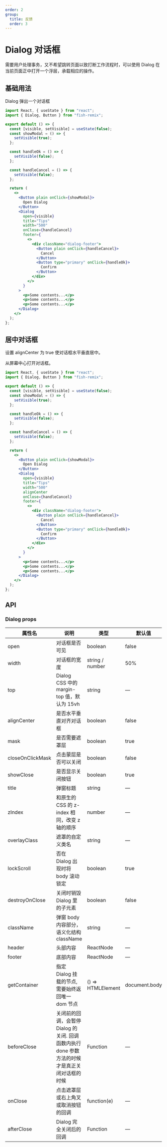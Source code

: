 ```yaml
---
order: 2
group:
  title: 反馈
  order: 3
---
```


<style>
  .dialog-footer {
    display: flex;
    justify-content: flex-end;
 }
</style>

# Dialog 对话框

需要用户处理事务，又不希望跳转页面以致打断工作流程时，可以使用 Dialog 在当前页面正中打开一个浮层，承载相应的操作。

## 基础用法

Dialog 弹出一个对话框

```jsx
import React, { useState } from "react";
import { Dialog, Button } from "fish-remix";

export default () => {
  const [visible, setVisible] = useState(false);
  const showModal = () => {
    setVisible(true);
  };

  const handleOk = () => {
    setVisible(false);
  };

  const handleCancel = () => {
    setVisible(false);
  };

  return (
    <>
      <Button plain onClick={showModal}>
        Open Dialog
      </Button>
      <Dialog
        open={visible}
        title="Tips"
        width="500"
        onClose={handleCancel}
        footer={
          <>
            <div className="dialog-footer">
              <Button plain onClick={handleCancel}>
                Cancel
              </Button>
              <Button type="primary" onClick={handleOk}>
                Confirm
              </Button>
            </div>
          </>
        }
      >
        <p>Some contents...</p>
        <p>Some contents...</p>
        <p>Some contents...</p>
      </Dialog>
    </>
  );
};
```

## 居中对话框

设置 alignCenter 为 true 使对话框水平垂直居中。

从屏幕中心打开对话框。

```jsx
import React, { useState } from "react";
import { Dialog, Button } from "fish-remix";

export default () => {
  const [visible, setVisible] = useState(false);
  const showModal = () => {
    setVisible(true);
  };

  const handleOk = () => {
    setVisible(false);
  };

  const handleCancel = () => {
    setVisible(false);
  };

  return (
    <>
      <Button plain onClick={showModal}>
        Open Dialog
      </Button>
      <Dialog
        open={visible}
        title="Tips"
        width="500"
        alignCenter
        onClose={handleCancel}
        footer={
          <>
            <div className="dialog-footer">
              <Button plain onClick={handleCancel}>
                Cancel
              </Button>
              <Button type="primary" onClick={handleOk}>
                Confirm
              </Button>
            </div>
          </>
        }
      >
        <p>Some contents...</p>
        <p>Some contents...</p>
        <p>Some contents...</p>
      </Dialog>
    </>
  );
};
```

## API

### Dialog props

| 属性名           | 说明                                                                                           | 类型              | 默认值        |
| ---------------- | ---------------------------------------------------------------------------------------------- | ----------------- | ------------- |
| open             | 对话框是否可见                                                                                 | boolean           | false         |
| width            | 对话框的宽度                                                                                   | string / number   | 50%           |
| top              | Dialog CSS 中的 margin-top 值，默认为 15vh                                                     | string            | —             |
| alignCenter      | 是否水平垂直对齐对话框                                                                         | boolean           | false         |
| mask             | 是否需要遮罩层                                                                                 | boolean           | true          |
| closeOnClickMask | 点击蒙层是否可以关闭                                                                           | boolean           | false         |
| showClose        | 是否显示关闭按钮                                                                               | boolean           | true          |
| title            | 弹窗标题                                                                                       | string            | —             |
| zIndex           | 和原生的 CSS 的 z-index 相同，改变 z 轴的顺序                                                  | number            | —             |
| overlayClass     | 遮罩的自定义类名                                                                               | string            | —             |
| lockScroll       | 否在 Dialog 出现时将 body 滚动锁定                                                             | boolean           | true          |
| destroyOnClose   | 关闭时销毁 Dialog 里的子元素                                                                   | boolean           | false         |
| className        | 弹窗 body 内容部分，语义化结构 className                                                       | string            | —             |
| header           | 头部内容                                                                                       | ReactNode         | —             |
| footer           | 底部内容                                                                                       | ReactNode         | —             |
| getContainer     | 指定 Dialog 挂载的节点, 需要始终返回唯一 dom 节点                                              | () => HTMLElement | document.body |
| beforeClose      | 关闭前的回调，会暂停 Dialog 的关闭. 回调函数内执行 done 参数方法的时候才是真正关闭对话框的时候 | Function          | —             |
| onClose          | 点击遮罩层或右上角叉或取消按钮的回调                                                           | function(e)       | —             |
| afterClose       | Dialog 完全关闭后的回调                                                                        | Function          | —             |
